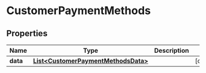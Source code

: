 

# CustomerPaymentMethods


## Properties

| Name | Type | Description | Notes |
|------------ | ------------- | ------------- | -------------|
|**data** | [**List&lt;CustomerPaymentMethodsData&gt;**](CustomerPaymentMethodsData.md) |  |  [optional] |



